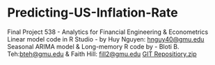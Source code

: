 # Predicting-US-Inflation-Rate
Final Project 538 - Analytics for Financial Engineering &amp; Econometrics
Linear model code in R Studio - by Huy Nguyen: hnguy40@gmu.edu
Seasonal ARIMA model & Long-memory R code by - Bloti B. Teh:bteh@gmu.edu & Faith Hill: fill2@gmu.edu
[GIT Repositiory.zip](https://github.com/fhill09/Predicting-US-Inflation-Rate/files/10159202/GIT.Repositiory.zip)
